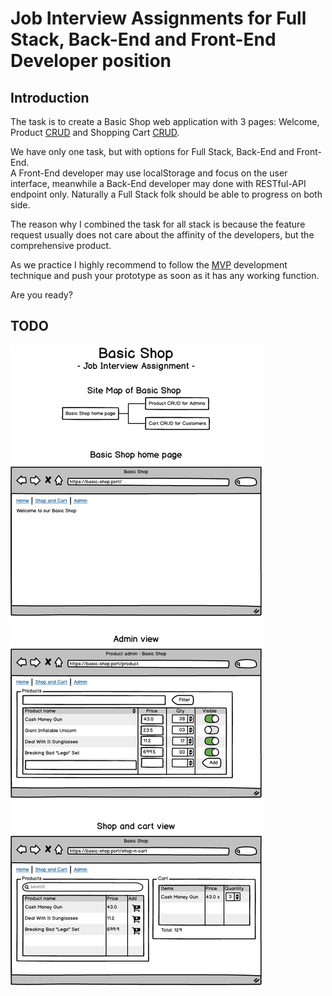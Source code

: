 # Job Interview Assignments for Full Stack, Back-End and Front-End Developer position


## Introduction
The task is to create a Basic Shop web application with 3 pages: Welcome, Product [CRUD][CRUD] and Shopping Cart [CRUD].

We have only one task, but with options for Full Stack, Back-End and Front-End.  
A Front-End developer may use localStorage and focus on the user interface, meanwhile a Back-End developer may done with RESTful-API endpoint only. Naturally a Full Stack folk should be able to progress on both side. 

The reason why I combined the task for all stack is because the feature request usually does not care about the affinity of the developers, but the comprehensive product.

As we practice I highly recommend to follow the [MVP][MVP] development technique and push your prototype as soon as it has any working function.

Are you ready?

## TODO

![Basic Shop Mockup](./basic-shop-mockup.png "Basic Shop Mockup")




[CRUD]:<https://en.wikipedia.org/wiki/Create,_read,_update_and_delete>
[MVP]:<https://en.wikipedia.org/wiki/Minimum_viable_product>